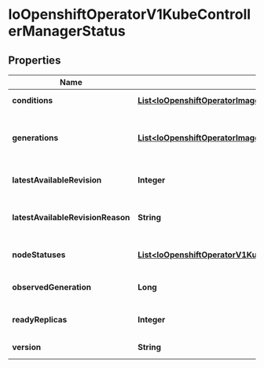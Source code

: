 
# IoOpenshiftOperatorV1KubeControllerManagerStatus

## Properties
Name | Type | Description | Notes
------------ | ------------- | ------------- | -------------
**conditions** | [**List&lt;IoOpenshiftOperatorImageregistryV1ConfigStatusConditions&gt;**](IoOpenshiftOperatorImageregistryV1ConfigStatusConditions.md) | conditions is a list of conditions and their status |  [optional]
**generations** | [**List&lt;IoOpenshiftOperatorImageregistryV1ConfigStatusGenerations&gt;**](IoOpenshiftOperatorImageregistryV1ConfigStatusGenerations.md) | generations are used to determine when an item needs to be reconciled or has changed in a way that needs a reaction. |  [optional]
**latestAvailableRevision** | **Integer** | latestAvailableRevision is the deploymentID of the most recent deployment |  [optional]
**latestAvailableRevisionReason** | **String** | latestAvailableRevisionReason describe the detailed reason for the most recent deployment |  [optional]
**nodeStatuses** | [**List&lt;IoOpenshiftOperatorV1KubeAPIServerStatusNodeStatuses&gt;**](IoOpenshiftOperatorV1KubeAPIServerStatusNodeStatuses.md) | nodeStatuses track the deployment values and errors across individual nodes |  [optional]
**observedGeneration** | **Long** | observedGeneration is the last generation change you&#39;ve dealt with |  [optional]
**readyReplicas** | **Integer** | readyReplicas indicates how many replicas are ready and at the desired state |  [optional]
**version** | **String** | version is the level this availability applies to |  [optional]



